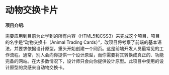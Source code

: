 # 动物交换卡片

**项目介绍:**

需要应用到目前为止学到的所有内容（HTML5和CSS3）来完成这个项目，项目的名字是“动物交换卡（Animal Trading Cards）”，改项目将考察了前端的基本语法，并要求依据设计原型，重头开始创建一个网页。这是前端开发人员最常见的工作流程。通常，别人会向你提供一个设计原型，而你需要将其转换成真正的、功能完备的网站。在大多数情况下，设计师只会向你提供设计原型。此项目中使用的设计原型的灵感来自动物交换卡。

